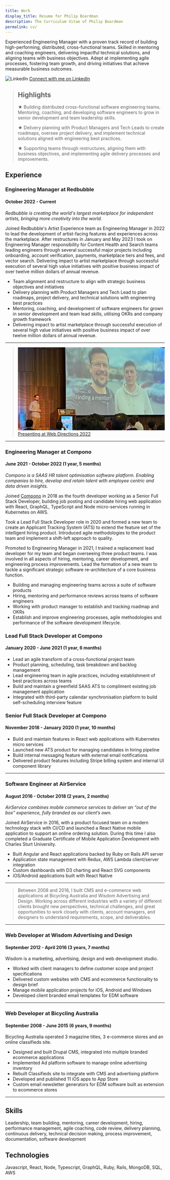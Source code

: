 ```yaml
---
title: Work
display_title: Resume for Philip Boardman
description: The Curriculum Vitae of Philip Boardman
permalink: cv/
---
```


Experienced Engineering Manager with a proven track record of building high-performing, distributed, cross-functional teams. Skilled in mentoring and coaching engineers, delivering impactful technical solutions, and aligning teams with business objectives. Adept at implementing agile processes, fostering team growth, and driving initiatives that achieve measurable business outcomes.

![LinkedIn](/images/linkedin.png) [Connect with me on LinkedIn](https://linkedin.com/in/philipboardman/)

> ## Highlights
>
> ★ Building distributed cross-functional software engineering teams. Mentoring, coaching, and developing software engineers to grow in senior development and team leadership skills.
>
> ★ Delivery planning with Product Managers and Tech Leads to create roadmaps, oversee project delivery, and implement technical solutions aligned with engineering best practices.
>
> ★ Supporting teams through restructures, aligning them with business objectives, and implementing agile delivery processes and improvements.

## Experience

### Engineering Manager at Redbubble

#### October 2022 - Current

_Redbubble is creating the world's largest marketplace for independent artists, bringing more creativity into the world._

Joined Redbubble's Artist Experience team as Engineering Manager in 2022 to lead the development of artist-facing features and experiences across the marketplace. After restructures in January and May 2023 I took on Engineering Manager responsibility for Content Health and Search teams leading engineers through several successful major projects including onboarding, account verification, payments, marketplace tiers and fees, and vector search. Delivering impact to artist marketplace through successful execution of several high value initiatives with positive business impact of over twelve million dollars of annual revenue.

- Team alignment and restructure to align with strategic business objectives and initiatives
- Delivery planning with Product Managers and Tech Lead to plan roadmaps, project delivery, and technical solutions with engineering best practices
- Mentoring, coaching, and development of software engineers for grown in senior development and team lead skills, utilising OKRs and company growth framework
- Delivering impact to artist marketplace through successful execution of several high value initiatives with positive business impact of over twelve million dollars of annual revenue.

---

> [![Philip is on stage beside a large slide titled "Finding a mentor"](/articles/mentors/mentors.webp) Presenting at Web Directions 2022](https://brd.mn/articles/mentors/)

---

### Engineering Manager at Compono

#### June 2021 - October 2022 (1 year, 5 months)

_Compono is a SAAS HR talent optimisation software platform. Enabling companies to hire, develop and retain talent with employee centric and data driven insights._

Joined [Compono](https://compono.com) in 2018 as the fourth developer working as a Senior Full Stack Developer, building job posting and candidate hiring web application with React, GraphQL, TypeScript and Node micro-services running in Kubernetes on AWS.

Took a Lead Full Stack Developer role in 2020 and formed a new team to create an Applicant Tracking System (ATS) to extend the feature set of the intelligent hiring product. Introduced agile methodologies to the product team and implement a shift-left approach to quality.

Promoted to Engineering Manager in 2021, I trained a replacement lead developer for my team and began overseeing three product teams. I was involved in all aspects of hiring, mentoring, career development, and engineering process improvements. Lead the formation of a new team to tackle a significant strategic software re-architecture of a core business function.

- Building and managing engineering teams across a suite of software products
- Hiring, mentoring and performance reviews across teams of software engineers
- Working with product manager to establish and tracking roadmap and OKRs
- Establish and improve engineering processes, agile methodologies and performance of the software development lifecycle.

### Lead Full Stack Developer at Compono

#### January 2020 - June 2021 (1 year, 6 months)

- Lead an agile transform of a cross-functional project team
- Product planning, scheduling, task breakdown and backlog management
- Lead engineering team in agile practices, including establishment of best practices across teams
- Build and maintain a greenfield SAAS ATS to compliment existing job management application
- Integrated with third-party calendar synchronisation platform to build self-scheduling interview feature

### Senior Full Stack Developer at Compono

#### November 2018 - January 2020 (1 year, 10 months)

- Build and maintain features in React web applications with Kubernetes micro services
- Launched new ATS product for managing candidates in hiring pipeline
- Build internal messaging feature with external email notifications
- Delivered product features including Stripe billing system and internal UI component library

---

### Software Engineer at AirService

#### August 2016 - October 2018 (2 years, 2 months)

_AirService combines mobile commerce services to deliver an “out of the box” experience, fully branded as our client’s own._

Joined AirService in 2016, with a product focused team on a modern technology stack with CI/CD and launched a React Native mobile application to support an online ordering solution. During this time I also completed a Graduate Certificate of Mobile Application Development with Charles Sturt University.

- Built Angular and React applications backed by Ruby on Rails API server
- Application state management with Redux, AWS Lambda client/server integration
- Custom dashboards with D3 charting and React SVG components
- iOS/Android applications built with React Native

---

> Between 2008 and 2016, I built CMS and e-commerce web applications at Bicycling Australia and Wisdom Advertising and Design. Working across different industries with a variety of different clients brought new perspectives, technical challenges, and great opportunities to work closely with clients, account managers, and designers to understand requirements, scope, and deliverables.

---

### Web Developer at Wisdom Advertising and Design

#### September 2012 - April 2016 (3 years, 7 months)

Wisdom is a marketing, advertising, design and web development studio.

- Worked with client managers to define customer scope and project specifications
- Delivered custom websites with CMS and ecommerce functionality to design brief
- Manage mobile application projects for iOS, Android and Windows
- Developed client branded email templates for EDM software

---

### Web Developer at Bicycling Australia

#### September 2008 - June 2015 (6 years, 9 months)

Bicycling Australia operated 3 magazine titles, 3 e-commerce stores and an online classifieds site.

- Designed and built Drupal CMS, integrated into multiple branded ecommerce applications
- Implemented Ad platform software to manage online advertising inventory
- Rebuilt Classifieds site to integrate with CMS and advertising platform
- Developed and published 11 iOS apps to App Store
- Custom email newsletter generators for EDM software built as extension to ecommerce stores

---

## Skills

Leadership, team building, mentoring, career development, hiring, performance management, agile coaching, code review, delivery planning, continuous delivery, technical decision making, process improvement, documentation, software development

## Technologies

Javascript, React, Node, Typescript, GraphQL, Ruby, Rails, MongoDB, SQL, AWS
